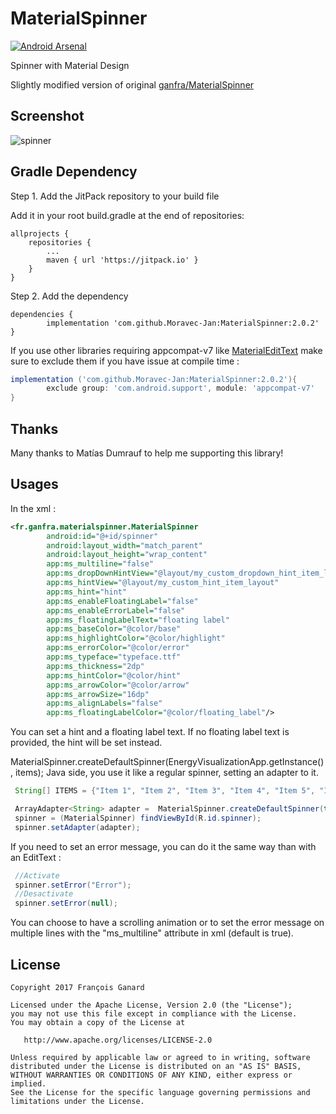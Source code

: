 ﻿# MaterialSpinner
[![Android Arsenal](https://img.shields.io/badge/Android%20Arsenal-MaterialSpinner-brightgreen.svg?style=flat)](http://android-arsenal.com/details/1/1720)

Spinner with Material Design

Slightly modified version of original [ganfra/MaterialSpinner](https://github.com/ganfra/MaterialSpinner)


## Screenshot
![spinner](https://user-images.githubusercontent.com/36644697/48788083-5d806c80-ecea-11e8-96a0-f84be9ff14a3.PNG)

## Gradle Dependency
Step 1. Add the JitPack repository to your build file

Add it in your root build.gradle at the end of repositories:

	allprojects {
		repositories {
			...
			maven { url 'https://jitpack.io' }
		}
	}
Step 2. Add the dependency

	dependencies {
	        implementation 'com.github.Moravec-Jan:MaterialSpinner:2.0.2'
	}

If you use other libraries requiring appcompat-v7 like [MaterialEditText](https://github.com/rengwuxian/MaterialEditText/) make sure to exclude them if you have issue at compile time :
```groovy
implementation ('com.github.Moravec-Jan:MaterialSpinner:2.0.2'){
        exclude group: 'com.android.support', module: 'appcompat-v7'
}
```

## Thanks

Many thanks to Matías Dumrauf to help me supporting this library!


## Usages

In the xml : 

```xml
<fr.ganfra.materialspinner.MaterialSpinner
        android:id="@+id/spinner"
        android:layout_width="match_parent"
        android:layout_height="wrap_content" 
        app:ms_multiline="false"
        app:ms_dropDownHintView="@layout/my_custom_dropdown_hint_item_layout"
        app:ms_hintView="@layout/my_custom_hint_item_layout"
        app:ms_hint="hint"
        app:ms_enableFloatingLabel="false"
        app:ms_enableErrorLabel="false"
        app:ms_floatingLabelText="floating label"
        app:ms_baseColor="@color/base"
        app:ms_highlightColor="@color/highlight"
        app:ms_errorColor="@color/error"
        app:ms_typeface="typeface.ttf"
        app:ms_thickness="2dp"
        app:ms_hintColor="@color/hint"
        app:ms_arrowColor="@color/arrow"
        app:ms_arrowSize="16dp"
        app:ms_alignLabels="false"
        app:ms_floatingLabelColor="@color/floating_label"/>
```
You can set a hint and a floating label text. If no floating label text is provided, the hint will be set instead.

  MaterialSpinner.createDefaultSpinner(EnergyVisualizationApp.getInstance(), items);
Java side, you use it like a regular spinner, setting an adapter to it.
```java
 String[] ITEMS = {"Item 1", "Item 2", "Item 3", "Item 4", "Item 5", "Item 6"};

 ArrayAdapter<String> adapter =  MaterialSpinner.createDefaultSpinner(this, ITEMS);
 spinner = (MaterialSpinner) findViewById(R.id.spinner);
 spinner.setAdapter(adapter);
```

If you need to set an error message, you can do it the same way than with an EditText :
```java
 //Activate
 spinner.setError("Error");
 //Desactivate
 spinner.setError(null);
```
You can choose to have a scrolling animation or to set the error message on multiple lines with the "ms_multiline" attribute in xml (default is true).


## License

    Copyright 2017 François Ganard

    Licensed under the Apache License, Version 2.0 (the "License");
    you may not use this file except in compliance with the License.
    You may obtain a copy of the License at

       http://www.apache.org/licenses/LICENSE-2.0

    Unless required by applicable law or agreed to in writing, software
    distributed under the License is distributed on an "AS IS" BASIS,
    WITHOUT WARRANTIES OR CONDITIONS OF ANY KIND, either express or implied.
    See the License for the specific language governing permissions and
    limitations under the License.



